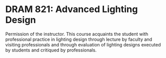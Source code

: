 # DRAM 821: Advanced Lighting Design

Permission of the instructor. This course acquaints the student with professional practice in lighting design through lecture by faculty and visiting professionals and through evaluation of lighting designs executed by students and critiqued by professionals.
